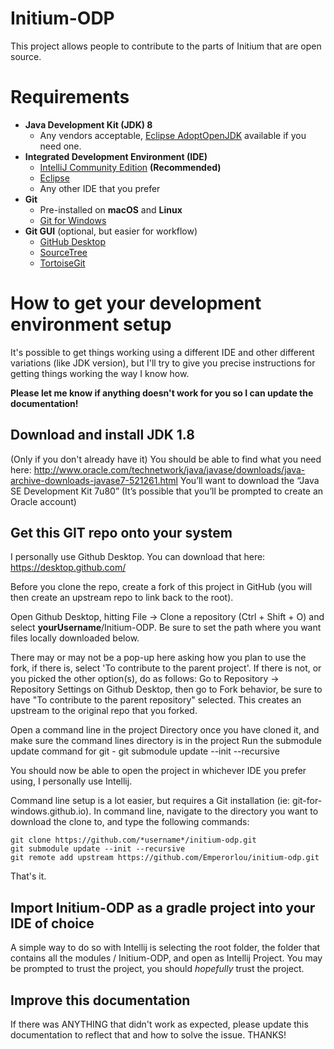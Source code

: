 # Initium-ODP
This project allows people to contribute to the parts of Initium that are open source.

# Requirements
* **Java Development Kit (JDK) 8**
    * Any vendors acceptable, [Eclipse AdoptOpenJDK](https://adoptium.net/temurin/releases/?version=8) available if you need one.
* **Integrated Development Environment (IDE)**
    * [IntelliJ Community Edition](https://www.jetbrains.com/idea/) **(Recommended)**
    * [Eclipse](https://www.eclipse.org/)
    * Any other IDE that you prefer
* **Git**
    * Pre-installed on **macOS** and **Linux**
    * [Git for Windows](https://gitforwindows.org/)
* **Git GUI** (optional, but easier for workflow)
    * [GitHub Desktop](https://desktop.github.com/)
    * [SourceTree](https://www.sourcetreeapp.com/)
    * [TortoiseGit](https://tortoisegit.org/)

# How to get your development environment setup
It's possible to get things working using a different IDE and other different variations (like JDK version), but I'll try to give you precise instructions for getting things working the way I know how.

**Please let me know if anything doesn't work for you so I can update the documentation!**

## Download and install JDK 1.8
(Only if you don't already have it)
You should be able to find what you need here:
http://www.oracle.com/technetwork/java/javase/downloads/java-archive-downloads-javase7-521261.html
You’ll want to download the “Java SE Development Kit 7u80” (It’s possible that you’ll be prompted to create an Oracle account)

## Get this GIT repo onto your system
I personally use Github Desktop. You can download that here:
https://desktop.github.com/

Before you clone the repo, create a fork of this project in GitHub (you will then create an upstream repo to link back to the root).

Open Github Desktop, hitting File -> Clone a repository (Ctrl + Shift + O) and select **yourUsername**/Initium-ODP. Be sure to set the path where you want files locally downloaded below.

There may or may not be a pop-up here asking how you plan to use the fork, if there is, select 'To contribute to the parent project'.
If there is not, or you picked the other option(s), do as follows:
Go to Repository -> Repository Settings on Github Desktop, then go to Fork behavior, be sure to have "To contribute to the parent repository" selected.
This creates an upstream to the original repo that you forked.

Open a command line in the project Directory once you have cloned it, and make sure the command lines directory is in the project
Run the submodule update command for git - git submodule update --init --recursive

You should now be able to open the project in whichever IDE you prefer using, I personally use Intellij.



Command line setup is a lot easier, but requires a Git installation (ie: git-for-windows.github.io).
In command line, navigate to the directory you want to download the clone to, and type the following commands:

```
git clone https://github.com/*username*/initium-odp.git
git submodule update --init --recursive
git remote add upstream https://github.com/Emperorlou/initium-odp.git
```

That's it.


## Import Initium-ODP as a gradle project into your IDE of choice
A simple way to do so with Intellij is selecting the root folder, the folder that contains all the modules / Initium-ODP, and open as Intellij Project.
You may be prompted to trust the project, you should *hopefully* trust the project.


## Improve this documentation
If there was ANYTHING that didn't work as expected, please update this documentation to reflect that and how to solve the issue. THANKS!

